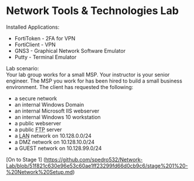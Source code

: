 # Network Tools & Technologies Lab

Installed Applications:
<br>
<ul>
  <li>  FortiToken - 2FA for VPN</li>
  <li>  FortiClient - VPN </li>
  <li>  GNS3 - Graphical Network Software Emulator</li>
  <li>  Putty - Terminal Emulator </li>
</ul>


Lab scenario:<br>
Your lab group works for a small MSP.
Your instructor is your senior engineer.
The MSP you work for has been hired to build a small business environment.
The client has requested the following:<br>

<ul>
<li class="level1"><div class="li"> a secure network</div>
</li>
<li class="level1"><div class="li"> an internal Windows Domain</div>
</li>
<li class="level1"><div class="li"> an internal Microsoft IIS webserver</div>
</li>
<li class="level1"><div class="li"> an internal Windows 10 workstation</div>
</li>
<li class="level1"><div class="li"> a public webserver</div>
</li>
<li class="level1"><div class="li"> a public <abbr title="File Transfer Protocol">FTP</abbr> server</div>
</li>
<li class="level1"><div class="li"> a <abbr title="Local Area Network">LAN</abbr> network on 10.128.0.0/24</div>
</li>
<li class="level1"><div class="li"> a DMZ network on 10.128.10.0/24</div>
</li>
<li class="level1"><div class="li"> a GUEST network on 10.128.99.0/24</div>
</li>
</ul>
 
[On to Stage 1] (https://github.com/spedro532/Network-Lab/blob/51f821c630e96e53c60ae1ff23299fd66d0cb9c6/stage%201%20-%20Network%20Setup.md)
